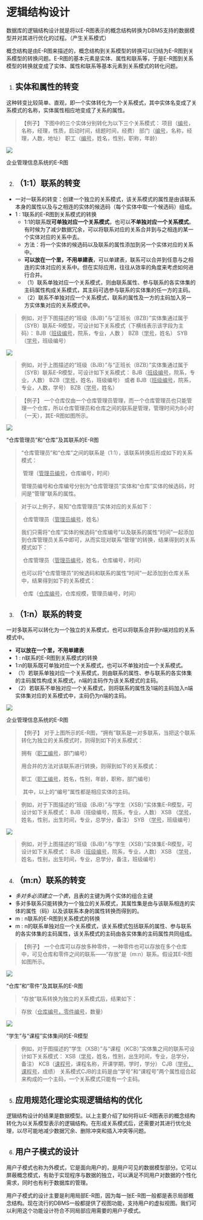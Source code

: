 # 逻辑结构设计

数据库的逻辑结构设计就是将以E-R图表示的概念结构转换为DBMS支持的数据模型并对其进行优化的过程。（产生关系模式）

概念结构是由E-R图来描述的，概念结构到关系模型的转换可以归结为E-R图到关系模型的转换问题。E-R图的基本元素是实体、属性和联系等，于是E-R图到关系模型的转换就变成了实体、属性和联系等基本元素到关系模式的转化问题。

 

 

1. ## 实体和属性的转变

这种转变比较简单、直观，即一个实体转化为一个关系模式，其中实体名变成了关系模式的名称，实体属性相应地变成了关系的属性。

>  【例子】 下图中的三个实体分别转化为以下三个关系模式：
> 项目（<u>编号</u>，名称，经理，性质，启动时间，结题时间，经费）
> 部门（<u>编号</u>，名称，经理，人数，地址）
> 职工（<u>编号</u>，姓名，性别，职称，年龄）

![](https://cdn.jsdelivr.net/gh/ZanderZhao/img20/file/20200117205531.png)

  企业管理信息系统的E-R图

 

2. ## （1:1）联系的转变

+ 一对一联系的转变：创建一个独立的关系模式，该关系模式的属性是由该联系本身的属性以及与之相连的实体的候选码（每个实体中取一个候选码）组成。
+ 1 : 1联系的E-R图到关系模式的转换
  + 1∶1的联系既**可单独对应一个关系模式**，也可以**不单独对应一个关系模式**。有时候为了减少数据冗余，可以将联系对应的关系合并到与之相连的某一个实体对应的关系中去。
  + 方法：将一个实体的候选码以及联系的属性添加到另一个实体对应的关系中。
  + **可以放在一个里，不用单建表**，可以单建表，联系可以合并到任意与之相连的实体对应的关系中。但在实际应用，往往从效率的角度来考虑如何进行合并。
  + （1）联系单独对应一个关系模式，则由联系属性、参与联系的各实体集的主码属性构成关系模式，其主码可选参与联系的实体集的任一方的主码。
  + （2）联系不单独对应一个关系模式，联系的属性及一方的主码加入另一方实体集对应的关系模式中。




> 例如，对于下图描述的“班级（BJB）”与“正班长（BZB）”实体集通过属于（SYB）联系E-R模型，可设计如下关系模式（下横线表示该字段为主码）：
> BJB（<u>班级编号</u>，院系，专业，人数 ）
> BZB（<u>学号</u>，姓名）
> SYB（<u>学号</u>，班级编号）

![](https://cdn.jsdelivr.net/gh/ZanderZhao/img20/file/20200117205532.png)


> 例如，对于上图描述的“班级（BJB）”与“正班长（BZB）”实体集通过属于（SYB）联系E-R模型，可设计如下关系模式：
> BJB（<u>班级编号</u>，院系，专业，人数）
> BZB（<u>学号</u>，姓名，班级编号）
> 或者
> BJB（<u>班级编号</u>，院系，专业，人数，学号）
> BZB（<u>学号</u>，姓名）

 

> 【例子】 一个仓库仅由一个仓库管理员管理，而一个仓库管理员也只能管理一个仓库，所以仓库管理员和仓库之间的联系是管理，管理时间为8小时（一天），其E-R图如图所示。

 ![](https://cdn.jsdelivr.net/gh/ZanderZhao/img20/file/20200117205533.png)

 “仓库管理员”和“仓库”及其联系的E-R图



> “仓库管理员”和“仓库”之间的联系是（1:1），该联系转换后形成如下的关系模式：
>
> ​	管理（<u>管理员编号</u>，仓库编号，时间）
>
> 管理员编号和仓库编号分别为“仓库管理员”实体和“仓库”实体的候选码，时间是“管理”联系的属性。

> 对于以上例子，易知“仓库管理员”实体对应的关系如下：
> 
> ​	仓库管理员（<u>管理员编号</u>，姓名）
> 
> 我们只需将“仓库”实体的候选码“仓库编号”以及联系的属性“时间”一起添加到仓库管理员关系中即可，从而实现对联系“管理”的转换，结果得到的关系模式如下：
> 
> ​	仓库管理员（<u>管理员编号</u>，姓名，仓库编号，时间）
> 
> 也可以将“仓库管理员”的候选码和联系的属性“时间”一起添加到仓库关系中，结果得到如下的关系模式：
> 
> ​	仓库（<u>仓库编号</u>，仓库规模，管理员编号，时间）



 

 

 

3. ## （1:n）联系的转变

一对多联系可以转化为一个独立的关系模式，也可以将联系合并到n端对应的关系模式中。

+ **可以放在一个里，不用单建表**
+ 1 : n联系的E-R图到关系模式的转换
+ 1∶n的联系既可单独对应一个关系模式，也可以不单独对应一个关系模式。
+ （1）若联系单独对应一个关系模式，则由联系的属性、参与联系的各实体集的主码属性构成关系模式，n端的主码作为该关系模式的主码。
+ （2）若联系不单独对应一个关系模式，则将联系的属性及1端的主码加入n端实体集对应的关系模式中，主码仍为n端的主码。

![](https://cdn.jsdelivr.net/gh/ZanderZhao/img20/file/20200117205531.png)

  企业管理信息系统的E-R图

> 【例子】 对于上图所示的E-R图，“拥有”联系是一对多联系，当把这个联系转化为独立的关系模式时，则得到如下的关系模式：
> 
> 拥有（<u>职工编号</u>，部门编号）  
> 
> 用合并的方法对该联系进行转换，则得到如下的关系模式：
> 
> 职工（<u>职工编号</u>，姓名，性别，年龄，职称，部门编号）
> 
> ​        其中，以上的“编号”属性都是相应实体的主码。



> 例如，对于下图描述的“班级（BJB）”与“学生（XSB）”实体集E-R模型，可设计如下关系模式：
> BJB（班级编号，院系，专业，人数）
> XSB （<u>学号</u>，姓名，性别，出生时间，专业，总学分，备注）
> SYB （<u>学号</u>，班级编号）

![](https://cdn.jsdelivr.net/gh/ZanderZhao/img20/file/20200117205532.png)

> 例如，对于上图描述的“班级（BJB）”与“学生（XSB）”实体集E-R模型，可设计如下关系模式：
> BJB（<u>班级编号</u>，院系，专业，人数）
> XSB （<u>学号</u>，姓名，性别，出生时间，专业，总学分，备注，班级编号）

 

4. ## （m:n）联系的转变

+ *多对多必须建立一个表*，且表的主键为两个实体的组合主键
+ 多对多联系只能转换为一个独立的关系模式，其属性集是由与该联系相连的实体的属性（码）以及该联系本身的属性转换而得到的。
+ m : n联系的E-R图到关系模式的转换
+ m : n的联系单独对应一个关系模式，该关系模式包括联系的属性、参与联系的各实体集的主码属性，该关系模式的主码由各实体集的主码属性共同组成。

> 【例子】 一个仓库可以存放多种零件，一种零件也可以存放在多个仓库中，可见仓库和零件之间的联系——“存放”是（m:n）联系。假设其E-R图如图所示。

 ![](https://cdn.jsdelivr.net/gh/ZanderZhao/img20/file/20200117205534.png)

 

“仓库”和“零件”及其联系的E-R图

> “存放”联系转换为独立的关系模式后，结果如下： 

> 存放（<u>仓库编号，零件编号</u>，数量）

 ![](https://cdn.jsdelivr.net/gh/ZanderZhao/img20/file/20200117205535.png)

“学生”与“课程”实体集间的E-R模型


>例如，对于图描述的“学生（XSB）”与“课程（KCB）”实体集之间的联系可设计如下关系模式：
>XSB（<u>学号</u>，姓名，性别，出生时间，专业，总学分，备注）
>KCB（<u>课程号</u>，课程名称，开课学期，学时，学分）
>CJB（<u>学号，课程号</u>，成绩）
>关系模式CJB的主码是由“学号”和“课程号”两个属性组合起来构成的一个主码，一个关系模式只能有一个主码。

 

 

5. ## 应用规范化理论实现逻辑结构的优化

逻辑结构设计的结果是数据模型。以上主要介绍了如何将以E-R图表示的概念结构转化为以关系模型表示的逻辑结构。在形成关系模式后，还需要对其进行优化处理，以尽可能地减少数据冗余、删除冲突和插入冲突等问题。

 

6. ## 用户子模式的设计

用户子模式也称为外模式，它是面向用户的，是用户可见的数据模型部分。它可以屏蔽概念模式，有助于实现程序与数据的独立，可以满足不同用户对数据的个性化需求，同时也有利于数据库的管理。

用户子模式的设计主要是利用局部E-R图，因为每一张E-R图一般都是表示局部概念结构。现在流行的DBMS一般都提供了视图功能，支持用户的虚拟视图。我们可以利用这个功能设计符合不同局部应用需要的用户子模式。

 

 

 